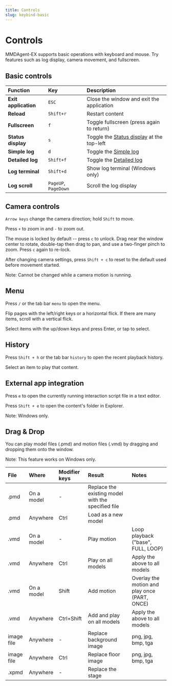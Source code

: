 ```yaml
---
title: Controls
slug: keybind-basic
---
```

# Controls

MMDAgent-EX supports basic operations with keyboard and mouse. Try features such as log display, camera movement, and fullscreen.

## Basic controls

|Function|Key|Description|
|:--|:--|:--|
|**Exit application** |`ESC`|Close the window and exit the application|
|**Reload** |`Shift+r` |Restart content|
|**Fullscreen** | `f` |Toggle fullscreen (press again to return)|
|**Status display** | `s` | Toggle the [Status display](../screen/) at the top-left|
|**Simple log**| `d` | Toggle the [Simple log](../log/#3d-scene-output)|
|**Detailed log**| `Shift+f` |Toggle the [Detailed log](../log/#on-screen-detailed-output)|
|**Log terminal**| `Shift+d` | Show log terminal (Windows only)|
|**Log scroll**|`PageUP`, `PageDown` |Scroll the log display|

## Camera controls

`Arrow keys` change the camera direction; hold `Shift` to move.

Press `+` to zoom in and `-` to zoom out.

The mouse is locked by default -- press `c` to unlock. Drag near the window center to rotate, double-tap then drag to pan, and use a two-finger pinch to zoom. Press `c` again to re-lock.

After changing camera settings, press `Shift + c` to reset to the default used before movement started.

Note: Cannot be changed while a camera motion is running.

## Menu

Press `/` or the tab bar `menu` to open the menu.

Flip pages with the left/right keys or a horizontal flick. If there are many items, scroll with a vertical flick.

Select items with the up/down keys and press Enter, or tap to select.

## History

Press `Shift + h` or the tab bar `history` to open the recent playback history.

Select an item to play that content.

## External app integration

Press `e` to open the currently running interaction script file in a text editor.

Press `Shift + e` to open the content's folder in Explorer.

Note: Windows only.

## Drag & Drop

You can play model files (.pmd) and motion files (.vmd) by dragging and dropping them onto the window.

Note: This feature works on Windows only.


|File|Where|Modifier keys|Result|Notes|
|:--|:--|:--|:--|:--|
|.pmd|On a model|-|Replace the existing model with the specified file||
|.pmd|Anywhere|Ctrl|Load as a new model||
|.vmd|On a model|-|Play motion|Loop playback ("base", FULL, LOOP)|
|.vmd|Anywhere|Ctrl|Play on all models|Apply the above to all models|
|.vmd|On a model|Shift|Add motion|Overlay the motion and play once (PART, ONCE)|
|.vmd|Anywhere|Ctrl+Shift|Add and play on all models|Apply the above to all models|
|image file|Anywhere|-|Replace background image|png, jpg, bmp, tga|
|image file|Anywhere|Ctrl|Replace floor image|png, jpg, bmp, tga|
|.xpmd|Anywhere|-|Replace the stage||